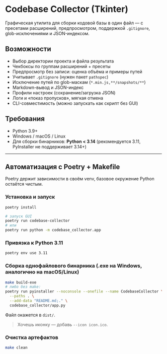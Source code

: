 # Codebase Collector (Tkinter)

Графическая утилита для сборки кодовой базы в один файл — с пресетами расширений, предпросмотром, поддержкой `.gitignore`, glob-исключениями и JSON-индексом.

## Возможности

- Выбор директории проекта и файла результата
- Чекбоксы по группам расширений + пресеты
- Предпросмотр без записи: оценка объёма и примеры путей
- Учитывает `.gitignore` (нужен пакет `pathspec`)
- Исключение путей по glob-маскам (`*.min.js,**/snapshots/**`)
- Markdown-вывод и JSON-индекс
- Профили настроек (сохранение/загрузка JSON)
- Логи и «показ пропусков», мягкая отмена
- CLI-совместимость (можно запускать как скрипт без GUI)

## Требования

- Python 3.9+
- Windows / macOS / Linux  
- Для сборки бинарников: **Python < 3.14** (рекомендуется 3.11, PyInstaller не поддерживает 3.14+)

---

## Автоматизация с Poetry + Makefile

Poetry держит зависимости в своём venv, базовое окружение Python остаётся чистым.

### Установка и запуск
```bash
poetry install

# запуск GUI
poetry run codebase-collector
# или
poetry run python -m codebase_collector.app
````

### Привязка к Python 3.11

```bash
poetry env use 3.11
```

### Сборка однофайлового бинарника (.exe на Windows, аналогично на macOS/Linux)

```bash
make build-exe
# либо без make:
poetry run pyinstaller --noconsole --onefile --name CodebaseCollector \
  --paths . \
  --add-data "README.md;." \
  codebase_collector/app.py
```

Файл окажется в `dist/`.

> Хочешь иконку — добавь `--icon icon.ico`.

### Очистка артефактов

```bash
make clean
```


